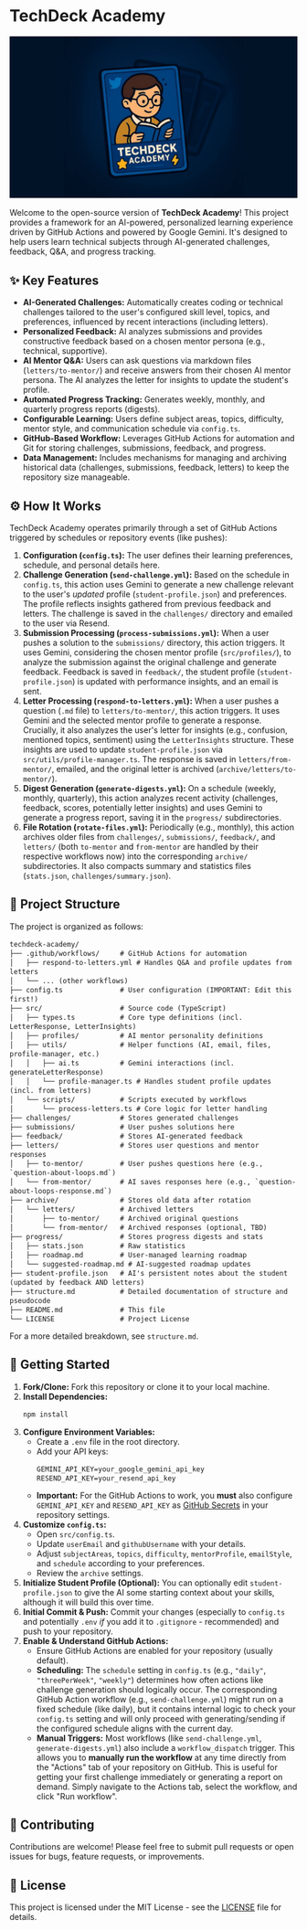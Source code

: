 # TechDeck Academy

![TechDeck Academy Logo](src/assets/techdeck-academy.jpg)

Welcome to the open-source version of **TechDeck Academy**! This project provides a framework for an AI-powered, personalized learning experience driven by GitHub Actions and powered by Google Gemini. It's designed to help users learn technical subjects through AI-generated challenges, feedback, Q&A, and progress tracking.

## ✨ Key Features

*   **AI-Generated Challenges:** Automatically creates coding or technical challenges tailored to the user's configured skill level, topics, and preferences, influenced by recent interactions (including letters).
*   **Personalized Feedback:** AI analyzes submissions and provides constructive feedback based on a chosen mentor persona (e.g., technical, supportive).
*   **AI Mentor Q&A:** Users can ask questions via markdown files (`letters/to-mentor/`) and receive answers from their chosen AI mentor persona. The AI analyzes the letter for insights to update the student's profile.
*   **Automated Progress Tracking:** Generates weekly, monthly, and quarterly progress reports (digests).
*   **Configurable Learning:** Users define subject areas, topics, difficulty, mentor style, and communication schedule via `config.ts`.
*   **GitHub-Based Workflow:** Leverages GitHub Actions for automation and Git for storing challenges, submissions, feedback, and progress.
*   **Data Management:** Includes mechanisms for managing and archiving historical data (challenges, submissions, feedback, letters) to keep the repository size manageable.

## ⚙️ How It Works

TechDeck Academy operates primarily through a set of GitHub Actions triggered by schedules or repository events (like pushes):

1.  **Configuration (`config.ts`):** The user defines their learning preferences, schedule, and personal details here.
2.  **Challenge Generation (`send-challenge.yml`):** Based on the schedule in `config.ts`, this action uses Gemini to generate a new challenge relevant to the user's *updated* profile (`student-profile.json`) and preferences. The profile reflects insights gathered from previous feedback and letters. The challenge is saved in the `challenges/` directory and emailed to the user via Resend.
3.  **Submission Processing (`process-submissions.yml`):** When a user pushes a solution to the `submissions/` directory, this action triggers. It uses Gemini, considering the chosen mentor profile (`src/profiles/`), to analyze the submission against the original challenge and generate feedback. Feedback is saved in `feedback/`, the student profile (`student-profile.json`) is updated with performance insights, and an email is sent.
4.  **Letter Processing (`respond-to-letters.yml`):** When a user pushes a question (`.md` file) to `letters/to-mentor/`, this action triggers. It uses Gemini and the selected mentor profile to generate a response. Crucially, it also analyzes the user's letter for insights (e.g., confusion, mentioned topics, sentiment) using the `LetterInsights` structure. These insights are used to update `student-profile.json` via `src/utils/profile-manager.ts`. The response is saved in `letters/from-mentor/`, emailed, and the original letter is archived (`archive/letters/to-mentor/`).
5.  **Digest Generation (`generate-digests.yml`):** On a schedule (weekly, monthly, quarterly), this action analyzes recent activity (challenges, feedback, scores, potentially letter insights) and uses Gemini to generate a progress report, saving it in the `progress/` subdirectories.
6.  **File Rotation (`rotate-files.yml`):** Periodically (e.g., monthly), this action archives older files from `challenges/`, `submissions/`, `feedback/`, and `letters/` (both `to-mentor` and `from-mentor` are handled by their respective workflows now) into the corresponding `archive/` subdirectories. It also compacts summary and statistics files (`stats.json`, `challenges/summary.json`).

## 📂 Project Structure

The project is organized as follows:

```
techdeck-academy/
├── .github/workflows/     # GitHub Actions for automation
│   ├── respond-to-letters.yml # Handles Q&A and profile updates from letters
│   └── ... (other workflows)
├── config.ts              # User configuration (IMPORTANT: Edit this first!)
├── src/                   # Source code (TypeScript)
│   ├── types.ts           # Core type definitions (incl. LetterResponse, LetterInsights)
│   ├── profiles/          # AI mentor personality definitions
│   ├── utils/             # Helper functions (AI, email, files, profile-manager, etc.)
│   │   ├── ai.ts          # Gemini interactions (incl. generateLetterResponse)
│   │   └── profile-manager.ts # Handles student profile updates (incl. from letters)
│   └── scripts/           # Scripts executed by workflows
│       └── process-letters.ts # Core logic for letter handling
├── challenges/            # Stores generated challenges
├── submissions/           # User pushes solutions here
├── feedback/              # Stores AI-generated feedback
├── letters/               # Stores user questions and mentor responses
│   ├── to-mentor/         # User pushes questions here (e.g., `question-about-loops.md`)
│   └── from-mentor/       # AI saves responses here (e.g., `question-about-loops-response.md`)
├── archive/               # Stores old data after rotation
│   └── letters/           # Archived letters
│       ├── to-mentor/     # Archived original questions
│       └── from-mentor/   # Archived responses (optional, TBD)
├── progress/              # Stores progress digests and stats
│   ├── stats.json         # Raw statistics
│   ├── roadmap.md         # User-managed learning roadmap
│   └── suggested-roadmap.md # AI-suggested roadmap updates
├── student-profile.json   # AI's persistent notes about the student (updated by feedback AND letters)
├── structure.md           # Detailed documentation of structure and pseudocode
├── README.md              # This file
└── LICENSE                # Project License
```

For a more detailed breakdown, see `structure.md`.

## 🚀 Getting Started

1.  **Fork/Clone:** Fork this repository or clone it to your local machine.
2.  **Install Dependencies:**
    ```bash
    npm install
    ```
3.  **Configure Environment Variables:**
    *   Create a `.env` file in the root directory.
    *   Add your API keys:
        ```dotenv
        GEMINI_API_KEY=your_google_gemini_api_key
        RESEND_API_KEY=your_resend_api_key
        ```
    *   **Important:** For the GitHub Actions to work, you **must** also configure `GEMINI_API_KEY` and `RESEND_API_KEY` as [GitHub Secrets](https://docs.github.com/en/actions/security-guides/using-secrets-in-github-actions) in your repository settings.
4.  **Customize `config.ts`:**
    *   Open `src/config.ts`.
    *   Update `userEmail` and `githubUsername` with your details.
    *   Adjust `subjectAreas`, `topics`, `difficulty`, `mentorProfile`, `emailStyle`, and `schedule` according to your preferences.
    *   Review the `archive` settings.
5.  **Initialize Student Profile (Optional):** You can optionally edit `student-profile.json` to give the AI some starting context about your skills, although it will build this over time.
6.  **Initial Commit & Push:** Commit your changes (especially to `config.ts` and potentially `.env` *if* you add it to `.gitignore` - recommended) and push to your repository.
7.  **Enable & Understand GitHub Actions:**
    *   Ensure GitHub Actions are enabled for your repository (usually default).
    *   **Scheduling:** The `schedule` setting in `config.ts` (e.g., `"daily"`, `"threePerWeek"`, `"weekly"`) determines how often actions like challenge generation should logically occur. The corresponding GitHub Action workflow (e.g., `send-challenge.yml`) might run on a fixed schedule (like daily), but it contains internal logic to check your `config.ts` setting and will only proceed with generating/sending if the configured schedule aligns with the current day.
    *   **Manual Triggers:** Most workflows (like `send-challenge.yml`, `generate-digests.yml`) also include a `workflow_dispatch` trigger. This allows you to **manually run the workflow** at any time directly from the "Actions" tab of your repository on GitHub. This is useful for getting your first challenge immediately or generating a report on demand. Simply navigate to the Actions tab, select the workflow, and click "Run workflow".

## 🤝 Contributing

Contributions are welcome! Please feel free to submit pull requests or open issues for bugs, feature requests, or improvements.

## 📄 License

This project is licensed under the MIT License - see the [LICENSE](LICENSE) file for details.